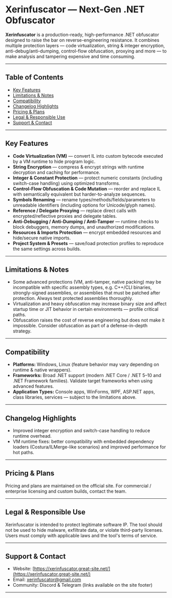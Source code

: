 # Xerinfuscator — Next-Gen .NET Obfuscator

**Xerinfuscator** is a production-ready, high-performance .NET obfuscator designed to raise the bar on reverse-engineering resistance. It combines multiple protection layers — code virtualization, string & integer encryption, anti-debug/anti-dumping, control-flow obfuscation, proxying and more — to make analysis and tampering expensive and time consuming.

---

## Table of Contents

* [Key Features](#key-features)
* [Limitations & Notes](#limitations--notes)
* [Compatibility](#compatibility)
* [Changelog Highlights](#changelog-highlights)
* [Pricing & Plans](#pricing--plans)
* [Legal & Responsible Use](#legal--responsible-use)
* [Support & Contact](#support--contact)

---

## Key Features

* **Code Virtualization (VM)** — convert IL into custom bytecode executed by a VM runtime to hide program logic.
* **String Encryption** — compress & encrypt strings with runtime decryption and caching for performance.
* **Integer & Constant Protection** — protect numeric constants (including switch-case handling) using optimized transforms.
* **Control-Flow Obfuscation & Code Mutation** — reorder and replace IL with semantically equivalent but harder-to-analyze sequences.
* **Symbols Renaming** — rename types/methods/fields/parameters to unreadable identifiers (including options for Unicode/glyph names).
* **Reference / Delegate Proxying** — replace direct calls with encrypted/reflective proxies and delegate tables.
* **Anti-Debugging / Anti-Dumping / Anti-Tamper** — runtime checks to block debuggers, memory dumps, and unauthorized modifications.
* **Resources & Imports Protection** — encrypt embedded resources and hide/secure native imports.
* **Project System & Presets** — save/load protection profiles to reproduce the same settings across builds.

---

## Limitations & Notes

* Some advanced protections (VM, anti-tamper, native packing) may be incompatible with specific assembly types, e.g. C++/CLI binaries, strongly-signed assemblies, or assemblies that must be patched after protection. Always test protected assemblies thoroughly.
* Virtualization and heavy obfuscation may increase binary size and affect startup time or JIT behavior in certain environments — profile critical paths.
* Obfuscation raises the cost of reverse engineering but does not make it impossible. Consider obfuscation as part of a defense-in-depth strategy.

---

## Compatibility

* **Platforms:** Windows, Linux (feature behavior may vary depending on runtime & native wrappers).
* **Frameworks:** Broad .NET support (modern .NET Core / .NET 5–10 and .NET Framework families). Validate target frameworks when using advanced features.
* **Application Types:** Console apps, WinForms, WPF, ASP.NET apps, class libraries, services — subject to the limitations above.

---

## Changelog Highlights

* Improved integer encryption and switch-case handling to reduce runtime overhead.
* VM runtime fixes: better compatibility with embedded dependency loaders (Costura/ILMerge-like scenarios) and improved performance for hot paths.

---

## Pricing & Plans

Pricing and plans are maintained on the official site. For commercial / enterprise licensing and custom builds, contact the team.

---

## Legal & Responsible Use

Xerinfuscator is intended to protect legitimate software IP. The tool should not be used to hide malware, exfiltrate data, or violate third-party licenses. Users must comply with applicable laws and the tool's terms of service.

---

## Support & Contact

* Website: [https://xerinfuscator.great-site.net/](https://xerinfuscator.great-site.net/)
* Email: [xerinfuscator@gmail.com](mailto:xerinfuscator@gmail.com)
* Community: Discord & Telegram (links available on the site footer)

---
